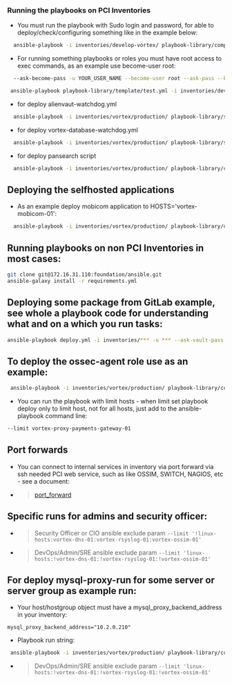 ### Running the playbooks on PCI Inventories

* You must run the playbook with Sudo login and password, for able to deploy/check/configuring something like in the example below:

```bash
  ansible-playbook -i inventories/develop-vortex/ playbook-library/compliance/tomcat-compliance.yml --ask-sudo-pass -u  YOUR_USER_NAME --become-user YOUR_USER_NAME --ask-pass 
```

* For running something playbooks or roles you must have root access to exec commands, as an example use become-user root:

```bash
  --ask-become-pass -u YOUR_USER_NAME --become-user root --ask-pass --become 
```

```bash
 ansible-playbook playbook-library/template/test.yml -i inventories/develop-vortex/ --ask-become-pass -u YOUR_USER_NAME --become-user root --ask-pass --become 
```

* for deploy alienvaut-watchdog.yml

```bash
  ansible-playbook -i inventories/vortex/production/ playbook-library/scripts/alienvaut-watchdog.yml --ask-become-pass -u YOUR_USER_NAME --become-user root --ask-pass --become --ask-vault-pass
```

* for deploy vortex-database-watchdog.yml

```bash
  ansible-playbook -i inventories/vortex/production/ playbook-library/scripts/vortex-database-watchdog.yml --ask-become-pass -u YOUR_USER_NAME --become-user root --ask-pass --become --ask-vault-pass
```

* for deploy pansearch script

```bash
  ansible-playbook -i inventories/vortex/production/ playbook-library/configuration/pansearch.yml --ask-become-pass -u YOUR_USER_NAME --become-user root --ask-pass --become --ask-vault-pass
```

## Deploying the selfhosted applications

* As an example deploy mobicom application to HOSTS='vortex-mobicom-01':

```bash
  ansible-playbook -i inventories/vortex/production/ playbook-library/deploy/laravel.yml --ask-become-pass -u YOUR_USER_NAME --become-user root --ask-pass --become --ask-vault-pass --extra-vars HOSTS="vortex-mobicom-01"
```


## Running playbooks on non PCI Inventories in most cases:

```bash
git clone git@172.16.31.110:foundation/ansible.git
ansible-galaxy install -r requirements.yml
```

## Deploying some package from GitLab example, see whole a playbook code for understanding what and on a which you run tasks:

```bash
ansible-playbook deploy.yml -i inventories/*** -u *** --ask-vault-pass
```

## To deploy the ossec-agent role use as an example:

```bash
 ansible-playbook -i inventories/vortex/production/ playbook-library/configuration/ossec-agent.yml --ask-become-pass -u YOUR_USER_NAME --become-user root --ask-pass --become --ask-vault-pass
```

* You can run the playbook with limit hosts - when limit set playbook deploy only to limit host, not for all hosts, just add to the ansible-playbook command line:

```bash
--limit vortex-proxy-payments-gateway-01 
```

## Port forwards

* You can connect to internal services in inventory via port forward via ssh needed PCI web service, such as like OSSIM, SWITCH, NAGIOS, etc - see a document:

- > [port_forward ](port_forward/README.md)

## Specific runs for admins and security officer:

- > Security Officer or CIO ansible exclude param ``--limit '!linux-hosts:vortex-dns-01:vortex-rsyslog-01:vortex-ossim-01'``

- > DevOps/Admin/SRE ansible exclude param ``--limit 'linux-hosts:!vortex-dns-01:!vortex-rsyslog-01:!vortex-ossim-01'``

## For deploy mysql-proxy-run for some server or server group as example run:


* Your host/hostgroup object must have a mysql_proxy_backend_address in your inventory:

```
mysql_proxy_backend_address="10.2.0.210"
```

* Playbook run string:

```bash
 ansible-playbook -i inventories/vortex/production/ playbook-library/configuration/mysql-proxy.yml --ask-become-pass -u YOUR_USER_NAME --become-user root --ask-pass --become --ask-vault-pass -e HOSTS="SOME_HOST_OR_GROUP_FOR_DEPLOY"
```

- > DevOps/Admin/SRE ansible exclude param ``--limit 'linux-hosts:!vortex-dns-01:!vortex-rsyslog-01:!vortex-ossim-01'``
